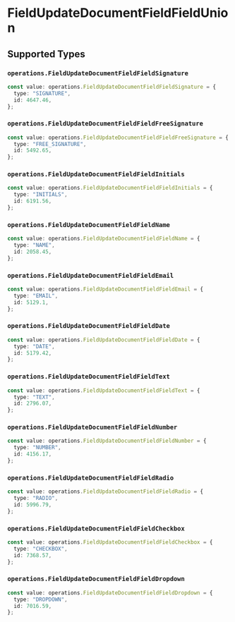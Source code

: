 # FieldUpdateDocumentFieldFieldUnion


## Supported Types

### `operations.FieldUpdateDocumentFieldFieldSignature`

```typescript
const value: operations.FieldUpdateDocumentFieldFieldSignature = {
  type: "SIGNATURE",
  id: 4647.46,
};
```

### `operations.FieldUpdateDocumentFieldFieldFreeSignature`

```typescript
const value: operations.FieldUpdateDocumentFieldFieldFreeSignature = {
  type: "FREE_SIGNATURE",
  id: 5492.65,
};
```

### `operations.FieldUpdateDocumentFieldFieldInitials`

```typescript
const value: operations.FieldUpdateDocumentFieldFieldInitials = {
  type: "INITIALS",
  id: 6191.56,
};
```

### `operations.FieldUpdateDocumentFieldFieldName`

```typescript
const value: operations.FieldUpdateDocumentFieldFieldName = {
  type: "NAME",
  id: 2058.45,
};
```

### `operations.FieldUpdateDocumentFieldFieldEmail`

```typescript
const value: operations.FieldUpdateDocumentFieldFieldEmail = {
  type: "EMAIL",
  id: 5129.1,
};
```

### `operations.FieldUpdateDocumentFieldFieldDate`

```typescript
const value: operations.FieldUpdateDocumentFieldFieldDate = {
  type: "DATE",
  id: 5179.42,
};
```

### `operations.FieldUpdateDocumentFieldFieldText`

```typescript
const value: operations.FieldUpdateDocumentFieldFieldText = {
  type: "TEXT",
  id: 2796.07,
};
```

### `operations.FieldUpdateDocumentFieldFieldNumber`

```typescript
const value: operations.FieldUpdateDocumentFieldFieldNumber = {
  type: "NUMBER",
  id: 4156.17,
};
```

### `operations.FieldUpdateDocumentFieldFieldRadio`

```typescript
const value: operations.FieldUpdateDocumentFieldFieldRadio = {
  type: "RADIO",
  id: 5996.79,
};
```

### `operations.FieldUpdateDocumentFieldFieldCheckbox`

```typescript
const value: operations.FieldUpdateDocumentFieldFieldCheckbox = {
  type: "CHECKBOX",
  id: 7368.57,
};
```

### `operations.FieldUpdateDocumentFieldFieldDropdown`

```typescript
const value: operations.FieldUpdateDocumentFieldFieldDropdown = {
  type: "DROPDOWN",
  id: 7016.59,
};
```

